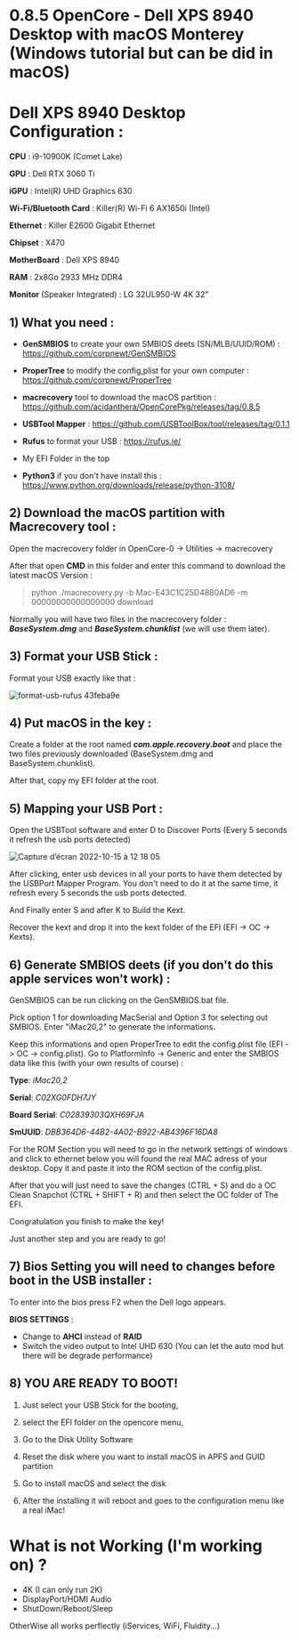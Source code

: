 # 0.8.5 OpenCore - Dell XPS 8940 Desktop with macOS Monterey (Windows tutorial but can be did in macOS)

# Dell XPS 8940 Desktop Configuration :

__CPU__ : i9-10900K (Comet Lake)

__GPU__ : Dell RTX 3060 Ti

__iGPU__ : Intel(R) UHD Graphics 630

__Wi-Fi/Bluetooth Card__ : Killer(R) Wi-Fi 6 AX1650i (Intel)

__Ethernet__ : Killer E2600 Gigabit Ethernet

__Chipset__ : X470

__MotherBoard__ : Dell XPS 8940

__RAM__ : 2x8Go 2933 MHz DDR4

__Monitor__ (Speaker Integrated) : LG 32UL950-W 4K 32"

## 1) What you need :

* __GenSMBIOS__ to create your own SMBIOS deets (SN/MLB/UUID/ROM) : https://github.com/corpnewt/GenSMBIOS

* __ProperTree__ to modify the config,plist for your own computer : https://github.com/corpnewt/ProperTree

* __macrecovery__ tool to download the macOS partition : https://github.com/acidanthera/OpenCorePkg/releases/tag/0.8.5

* __USBTool Mapper__ : https://github.com/USBToolBox/tool/releases/tag/0.1.1

* __Rufus__ to format your USB : https://rufus.ie/

* My EFI Folder in the top 

* __Python3__ if you don't have install this : https://www.python.org/downloads/release/python-3108/

## 2) Download the macOS partition with Macrecovery tool :

Open the macrecovery folder in OpenCore-0 -> Utilities -> macrecovery 

After that open __CMD__ in this folder and enter this command to download the latest macOS Version : 
> python ./macrecovery.py -b Mac-E43C1C25D4880AD6 -m 00000000000000000 download

Normally you will have two files in the macrecovery folder : __*BaseSystem.dmg*__ and __*BaseSystem.chunklist*__ (we will use them later).

## 3) Format your USB Stick  :

Format your USB exactly like that :


![format-usb-rufus 43feba9e](https://user-images.githubusercontent.com/78324112/195980444-6415c1f6-5b51-45ae-9866-f61c1dbb3390.png)

## 4) Put macOS in the key :

Create a folder at the root named __*com.apple.recovery.boot*__ and place the two files previously downloaded (BaseSystem.dmg and BaseSystem.chunklist).

After that, copy my EFI folder at the root.

## 5) Mapping your USB Port :

Open the USBTool software and enter D to Discover Ports (Every 5 seconds it refresh the usb ports detected)

![Capture d’écran 2022-10-15 à 12 18 05](https://user-images.githubusercontent.com/78324112/195981177-e2d4e307-fd50-43c3-b1a1-549a23e98185.png)

After clicking, enter usb devices in all your ports to have them detected by the USBPort Mapper Program. You don't need to do it at the same time, it refresh every 5 seconds the usb ports detected.

And Finally enter S and after K to Build the Kext.

Recover the kext and drop it into the kext folder of the EFI (EFI -> OC -> Kexts).

## 6) Generate SMBIOS deets (if you don't do this apple services won't work) :

GenSMBIOS can be run clicking on the GenSMBIOS.bat file.

Pick option 1 for downloading MacSerial and Option 3 for selecting out SMBIOS. 
Enter "iMac20,2" to generate the informations.

Keep this informations and open ProperTree to edit the config.plist file (EFI -> OC -> config.plist).
Go to PlatformInfo -> Generic and enter the SMBIOS data like this (with your own results of course) :

__Type__:         *iMac20,2*

__Serial__:       *C02XG0FDH7JY*

__Board Serial__: *C02839303QXH69FJA*

__SmUUID__:       *DBB364D6-44B2-4A02-B922-AB4396F16DA8*

For the ROM Section you will need to go in the network settings of windows and click to ethernet below you will found the real MAC adress of your desktop. Copy it and paste it into the ROM section of the config.plist.

After that you will just need to save the changes (CTRL + S) and do a OC Clean Snapchot (CTRL + SHIFT + R) and then select the OC folder of The EFI.

Congratulation you finish to make the key! 

Just another step and you are ready to go!

## 7) Bios Setting you will need to changes before boot in the USB installer :

To enter into the bios press F2 when the Dell logo appears.

__BIOS SETTINGS__ :

- Change to __AHCI__ instead of __RAID__
- Switch the video output to Intel UHD 630 (You can let the auto mod but there will be degrade performance) 


## 8) YOU ARE READY TO BOOT! 

1) Just select your USB Stick for the booting,
  
2) select the EFI folder on the opencore menu,
 
3) Go to the Disk Utility Software

4) Reset the disk where you want to install macOS in APFS and GUID partition 
 
5) Go to install macOS and select the disk 

6) After the installing it will reboot and goes to the configuration menu like a real iMac!  

# What is not Working (I'm working on) ?

* 4K (I can only run 2K)
* DisplayPort/HDMI Audio
* ShutDown/Reboot/Sleep

OtherWise all works perflectly (iServices, WiFi, Fluidity...)
